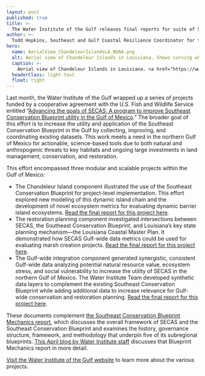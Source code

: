 ```yaml
---
layout: post
published: true
title: >-
  The Water Institute of the Gulf releases final reports for suite of SECAS projects
author: >-
  Todd Hopkins, Southeast and Gulf Coastal Resilience Coordinator for the U.S. Fish and Wildlife Service
hero:
  name: AerialView_ChandeleurIslandsLA_NOAA.png
  alt: Aerial view of Chandeleur Islands in Louisiana. Shows curving white bach with fringess of green marsh against a deep blue ocean and cloudless light blue sky.
  caption: >-
    Aerial view of Chandeleur Islands in Louisiana. <a href="https://www.flickr.com/photos/noaaphotolib/5184554937">Photo</a> by Erik Zobrist, NOAA Restoration Center. <a href="https://creativecommons.org/licenses/by/2.0/">CC BY 2.0</a>.
  headerClass: light-text
  float: right
---
```

Last month, the Water Institute of the Gulf wrapped up a series of projects funded by a cooperative agreement with the U.S. Fish and Wildlife Service entitled “[Advancing the goals of SECAS: A program to improve Southeast Conservation Blueprint utility in the Gulf of Mexico](http://secassoutheast.org/2020/04/23/Improving-the-Utility-of-the-Southeast-Blueprint-In-The-Gulf-Of-Mexico.html).” The broader goal of this effort is to increase the utility and application of the Southeast Conservation Blueprint in the Gulf by collecting, improving, and coordinating existing datasets. This work meets a need in the northern Gulf of Mexico for actionable, science-based tools due to both natural and anthropogenic threats to key habitats and ongoing large investments in land management, conservation, and restoration.<!--more-->

This effort encompassed three modular and scalable projects within the Gulf of Mexico:  
- The Chandeleur Island component illustrated the use of the Southeast Conservation Blueprint for project-level implementation. This effort explored new modeling of this dynamic island chain and the development of novel ecosystem metrics for evaluating dynamic barrier island ecosystems. [Read the final report for this project here](https://thewaterinstitute.org/assets/docs/projects/Advancement-of-the-Southeast-Conservation-Adaptation-Strategy-SECAS-for-Project-Scale-Planning-Chandeleur-Islands-Breton-National-Wildlife-Refuge-Restoration.pdf).
- The restoration planning component investigated intersections between SECAS, the Southeast Conservation Blueprint, and Louisiana’s key state planning mechanism—the Louisiana Coastal Master Plan. It demonstrated how SECAS Gulf-wide data metrics could be used for evaluating marsh creation projects. [Read the final report for this project here](https://thewaterinstitute.org/assets/docs/projects/Application-of-the-SECAS-Gulf-wide-Data-Suite-in-Restoration-Planning-Case-Study-of-Louisiana%E2%80%99s-2017-Coastal-Master-Plan.pdf).
- The Gulf-wide integration component generated synergistic, consistent Gulf-wide data analyzing potential natural resource value, ecosystem stress, and social vulnerability to increase the utility of SECAS in the northern Gulf of Mexico. The Water Institute Team developed synthetic data layers to complement the existing Southeast Conservation Blueprint while adding additional data to increase relevance for Gulf-wide conservation and restoration planning. [Read the final report for this project here](https://thewaterinstitute.org/assets/docs/projects/Improving-SECAS-Gulf-wide-Integration-Integrated-data-to-support-natural-resource-conservation-and-restoration-in-the-northern-Gulf-of-Mexico.pdf).

These documents complement [the Southeast Conservation Blueprint Mechanics report](https://thewaterinstitute.org/assets/docs/reports/WI_SECAS_Southeast_Conservation_Blueprint_Mechanics_Final_1.pdf), which discusses the overall framework of SECAS and the Southeast Conservation Blueprint and examines the history, governance structure, framework, and methodology that underpin five of its subregional blueprints. [This April blog by Water Institute staff](http://secassoutheast.org/2021/04/01/Mechanics-Of-The-Southeast-Conservation-Blueprint.html) discusses that Blueprint Mechanics report in more detail.

[Visit the Water Institute of the Gulf website](https://thewaterinstitute.org/projects/southeast-conservation-adaptation-strategy-secas-1-1) to learn more about the various projects.
